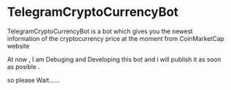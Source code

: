 # TelegramCryptoCurrencyBot
TelegramCryptoCurrencyBot is a bot which gives you the newest information of the  cryptocurrency price  at the moment from CoinMarketCap website


At now ,
I am Debuging and Developing this bot and i will publish it as soon as posible .

so please Wait......
